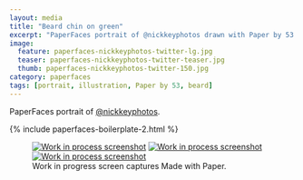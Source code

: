 ```yaml
---
layout: media
title: "Beard chin on green"
excerpt: "PaperFaces portrait of @nickkeyphotos drawn with Paper by 53 on an iPad."
image: 
  feature: paperfaces-nickkeyphotos-twitter-lg.jpg
  teaser: paperfaces-nickkeyphotos-twitter-teaser.jpg
  thumb: paperfaces-nickkeyphotos-twitter-150.jpg
category: paperfaces
tags: [portrait, illustration, Paper by 53, beard]
---
```


PaperFaces portrait of [@nickkeyphotos](http://twitter.com/nickkeyphotos).

{% include paperfaces-boilerplate-2.html %}

<figure class="third">
	<a href="{{ site.url }}/images/paperfaces-nickkeyphotos-process-1-lg.jpg"><img src="{{ site.url }}/images/paperfaces-nickkeyphotos-process-1-600.jpg" alt="Work in process screenshot"></a>
	<a href="{{ site.url }}/images/paperfaces-nickkeyphotos-process-2-lg.jpg"><img src="{{ site.url }}/images/paperfaces-nickkeyphotos-process-2-600.jpg" alt="Work in process screenshot"></a>
	<a href="{{ site.url }}/images/paperfaces-nickkeyphotos-process-3-lg.jpg"><img src="{{ site.url }}/images/paperfaces-nickkeyphotos-process-3-600.jpg" alt="Work in process screenshot"></a>
	<figcaption>Work in progress screen captures Made with Paper.</figcaption>
</figure>